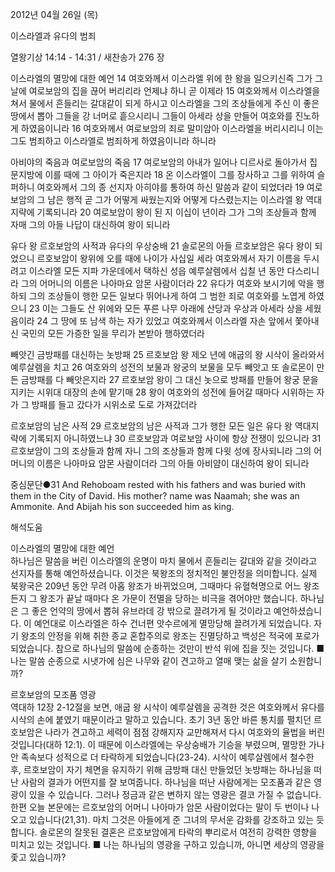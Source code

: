 2012년 04월 26일 (목)

이스라엘과 유다의 범죄



열왕기상 14:14 - 14:31 / 새찬송가 276 장


이스라엘의 멸망에 대한 예언
14 여호와께서 이스라엘 위에 한 왕을 일으키신즉 그가 그날에 여로보암의 집을 끊어 버리리라 언제냐 하니 곧 이제라 15 여호와께서 이스라엘을 쳐서 물에서 흔들리는 갈대같이 되게 하시고 이스라엘을 그의 조상들에게 주신 이 좋은 땅에서 뽑아 그들을 강 너머로 흩으시리니 그들이 아세라 상을 만들어 여호와를 진노하게 하였음이니라 16 여호와께서 여로보암의 죄로 말미암아 이스라엘을 버리시리니 이는 그도 범죄하고 이스라엘로 범죄하게 하였음이니라 하니라

아비야의 죽음과 여로보암의 죽음
17 여로보암의 아내가 일어나 디르사로 돌아가서 집 문지방에 이를 때에 그 아이가 죽은지라 18 온 이스라엘이 그를 장사하고 그를 위하여 슬퍼하니 여호와께서 그의 종 선지자 아히야를 통하여 하신 말씀과 같이 되었더라 19 여로보암의 그 남은 행적 곧 그가 어떻게 싸웠는지와 어떻게 다스렸는지는 이스라엘 왕 역대지략에 기록되니라 20 여로보암이 왕이 된 지 이십이 년이라 그가 그의 조상들과 함께 자매 그의 아들 나답이 대신하여 왕이 되니라

유다 왕 르호보암의 사적과 유다의 우상숭배
21 솔로몬의 아들 르호보암은 유다 왕이 되었으니 르호보암이 왕위에 오를 때에 나이가 사십일 세라 여호와께서 자기 이름을 두시려고 이스라엘 모든 지파 가운데에서 택하신 성읍 예루살렘에서 십칠 년 동안 다스리니라 그의 어머니의 이름은 나아마요 암몬 사람이더라 22 유다가 여호와 보시기에 악을 행하되 그의 조상들이 행한 모든 일보다 뛰어나게 하여 그 범한 죄로 여호와를 노엽게 하였으니 23 이는 그들도 산 위에와 모든 푸른 나무 아래에 산당과 우상과 아세라 상을 세웠음이라 24 그 땅에 또 남색 하는 자가 있었고 여호와께서 이스라엘 자손 앞에서 쫓아내신 국민의 모든 가증한 일을 무리가 본받아 행하였더라

빼앗긴 금방패를 대신하는 놋방패
25 르호보암 왕 제오 년에 애굽의 왕 시삭이 올라와서 예루살렘을 치고 26 여호와의 성전의 보물과 왕궁의 보물을 모두 빼앗고 또 솔로몬이 만든 금방패를 다 빼앗은지라 27 르호보암 왕이 그 대신 놋으로 방패를 만들어 왕궁 문을 지키는 시위대 대장의 손에 맡기매 28 왕이 여호와의 성전에 들어갈 때마다 시위하는 자가 그 방패를 들고 갔다가 시위소로 도로 가져갔더라

르호보암의 남은 사적
29 르호보암의 남은 사적과 그가 행한 모든 일은 유다 왕 역대지략에 기록되지 아니하였느냐 30 르호보암과 여로보암 사이에 항상 전쟁이 있으니라 31 르호보암이 그의 조상들과 함께 자니 그의 조상들과 함께 다윗 성에 장사되니라 그의 어머니의 이름은 나아마요 암몬 사람이더라 그의 아들 아비얌이 대신하여 왕이 되니라

중심문단●31 And Rehoboam rested with his fathers and was buried with them in the City of David. His mother? name was Naamah; she was an Ammonite. And Abijah his son succeeded him as king.

해석도움





이스라엘의 멸망에 대한 예언  
하나님은 말씀을 버린 이스라엘의 운명이 마치 물에서 흔들리는 갈대와 같을 것이라고 선지자를 통해 예언하셨습니다. 이것은 북왕조의 정치적인 불안정을 의미합니다. 실제 북왕국은 209년 동안 무려 아홉 왕조가 바뀌었으며, 그때마다 유혈혁명으로 어느 왕조든지 그 왕조가 끝날 때마다 온 가문이 전멸을 당하는 비극을 겪어야만 했습니다. 하나님은 그 좋은 언약의 땅에서 뽑혀 유브라데 강 밖으로 끌려가게 될 것이라고 예언하셨습니다. 이 예언대로 이스라엘은 하수 건너편 앗수르에게 멸망당해 끌려가게 되었습니다. 자기 왕조의 안정을 위해 취한 종교 혼합주의로 왕조는 진멸당하고 백성은 적국에 포로가 되었습니다. 참으로 하나님의 말씀에 순종하는 것만이 반석 위에 집을 짓는 것입니다.
■ 나는 말씀 순종으로 시냇가에 심은 나무와 같이 견고하고 열매 맺는 삶을 살기 소원합니까?

르호보암의 모조품 영광  
역대하 12장 2-12절을 보면, 애굽 왕 시삭이 예루살렘을 공격한 것은 여호와께서 유다를 시삭의 손에 붙였기 때문이라고 말하고 있습니다. 초기 3년 동안 바른 통치를 펼치던 르호보암은 나라가 견고하고 세력이 점점 강해지자 교만해져서  다시 여호와의 율법을 버린 것입니다(대하 12:1). 이 때문에 이스라엘에는 우상숭배가 기승을 부렸으며, 멸망한 가나안 족속보다 성적으로 더 타락하게 되었습니다(23-24). 시삭이 예루살렘에서 철수한 후, 르호보암이 자기 체면을 유지하기 위해 금방패 대신 만들었던 놋방패는 하나님을 떠난 사람의 결과가 어떤지를 잘 보여줍니다. 하나님을 떠난 사람에게는 모조품과 같은 영광이 있을 수 있습니다. 그러나 정금과 같은 변하지 않는 영광은 결코 가질 수 없습니다. 한편 오늘 본문에는 르호보암의 어머니 나아마가 암몬 사람이었다는 말이 두 번이나 나오고 있습니다(21,31). 마치 그것은 아들에게 준 그녀의 무서운 감화를 강조하고 있는 듯합니다. 솔로몬의 잘못된 결혼은 르호보암에게 타락의 뿌리로서 여전히 강력한 영향을 미치고 있는 것입니다.
■ 나는 하나님의 영광을 구하고 있습니까, 아니면 세상의 영광을 좇고 있습니까?